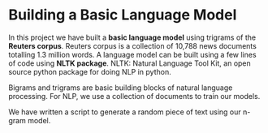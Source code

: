 # Building a Basic Language Model

In this project we have built a **basic language model** using trigrams of the **Reuters corpus**. 
Reuters corpus is a collection of 10,788 news documents totalling 1.3 million words. 
A language model can be built using a few lines of code using **NLTK package**. 
NLTK: Natural Language Tool Kit, an open source python package for doing NLP in python.

Bigrams and trigrams are basic building blocks of natural language processing. For NLP, we use a collection of documents to train our models.

We have written a script to generate a random piece of text using our n-gram model.
